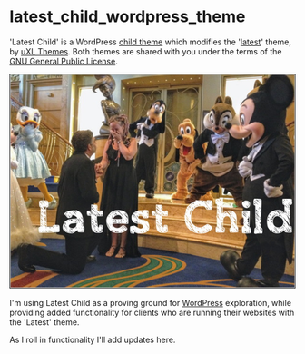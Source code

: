 # latest_child_wordpress_theme

'Latest Child' is a WordPress [child theme](https://codex.wordpress.org/Child_Themes) which modifies the '[latest](http://uxlthemes.com/theme/latest)' theme, by [uXL Themes](http://uxlthemes.com). Both themes are shared with you under the terms of the [GNU General Public License](http://www.gnu.org/licenses/).

![Latest Child WordPress theme logo](./screenshot.png)

I'm using Latest Child as a proving ground for [WordPress](https://wordpress.org/) exploration, while providing added functionality for clients who are running their websites with  the 'Latest' theme.

As I roll in functionality I'll add updates here.
